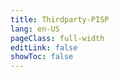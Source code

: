 ```yaml
---
title: Thirdparty-PISP
lang: en-US
pageClass: full-width
editLink: false
showToc: false
---
```


<ClientOnly><ApiDocWrapper src="https://github.com/mojaloop/api-snippets/raw/master/thirdparty/openapi3/thirdparty-dfsp-api.yaml"></ApiDocWrapper></ClientOnly>
          